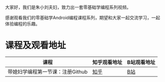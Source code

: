 大家好，我们是朱小刘夫妇，致力出一套零基础学编程系列视频。

感谢观看我们的零基础学Android编程课程系列，期望和大家一起交流学习，一起体验编程的乐趣。

# 课程及观看地址

课程 | 知乎观看地址 | B站观看地址
---|---|---
带媳妇学编程第一节课：注册Github| [知乎](https://www.zhihu.com/zvideo/1449648600648818688) | [B站](https://www.bilibili.com/video/BV14q4y1z7X4?spm_id_from=333.999.0.0)


